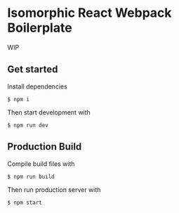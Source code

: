 # Isomorphic React Webpack Boilerplate

WIP

## Get started

Install dependencies

```shell
$ npm i
```

Then start development with

```shell
$ npm run dev
```

## Production Build

Compile build files with

```shell
$ npm run build
```

Then run production server with

```shell
$ npm start
```
